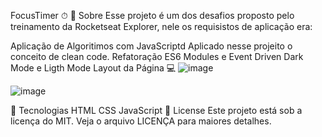 FocusTimer ⏱
📕 Sobre
Esse projeto é um dos desafios proposto pelo treinamento da Rocketseat Explorer, nele os requisistos de aplicação era:

Aplicação de Algoritimos com JavaScriptd
Aplicado nesse projeito o conceito de clean code.
Refatoração
ES6 Modules e Event Driven
Dark Mode e Ligth Mode
Layout da Página 💻
![image](https://user-images.githubusercontent.com/37475590/171233243-6f30492c-97e1-4ac5-b8ec-2833cbbfc671.png)


![image](https://user-images.githubusercontent.com/37475590/171233279-aa67c6d7-4de8-4a02-8d1d-a151d84b52c3.png)


🔨 Tecnologias
HTML
CSS
JavaScript
📜 License
Este projeto está sob a licença do MIT. Veja o arquivo LICENÇA para maiores detalhes.
